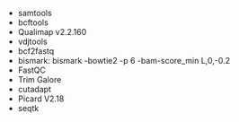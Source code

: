 * samtools
* bcftools
* Qualimap v2.2.160
* vdjtools
* bcf2fastq
* bismark:  bismark -bowtie2 -p 6 -bam-score_min L,0,-0.2
* FastQC
* Trim Galore
* cutadapt
* Picard V2.18
* seqtk
